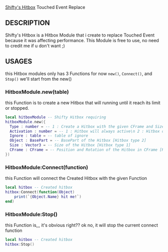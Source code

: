 [Shifty's Hitbox](https://www.roblox.com/library/14275532358/Shiftys-Hitbox) Touched Event Replace


## DESCRIPTION
Shifty's Hitbox is a Hitbox Module that i create to replace Touched Event because it was affecting performance.
This Module is free to use, no need to credit me if u don't want ;)

## USAGES
this Hitbox modules only has 3 Functions for now `new()`, `Connect()`, and `Stop()`
we'll start from the new()

### HitboxModule.new(table)
this Function is to create a new Hitbox that will running until it reach its limit or stopped.
```lua
local hitboxModule -- Shifty Hitbox requiring
hitboxModule.new({
  Type : number = -- 1 : Create a Hitbox with the given CFrame and Size\n 2 : Create a Hitbox with the given BasePart
  Activation : number = -- 1 : Hitbox will always active\n 2 : Hitbox only active once
  Ignore : table = -- table of ignore
  Object : BasePart = -- BasePart of the Hitbox [Hitbox type 2]
  Size : Vector3 = -- Size of the Hitbox [Hitbox type 1]
  CFrame : CFrame = -- Position and Rotation of the Hitbox in CFrame [Hitbox type 1]
})
```
### HitboxModule:Connect(function)
this Function will connect the Created Hitbox with the given Function
```lua
local hitbox -- Created hitbox
hitbox:Connect(function(Object)
    print(`{Object.Name} hit me!`)
end)
```
### HitboxModule:Stop()
this Function is,,, it's obvious right?? ok no, it will stop the current connect function
```lua
local hitbox -- Created hitbox
hitbox:Stop()
```
